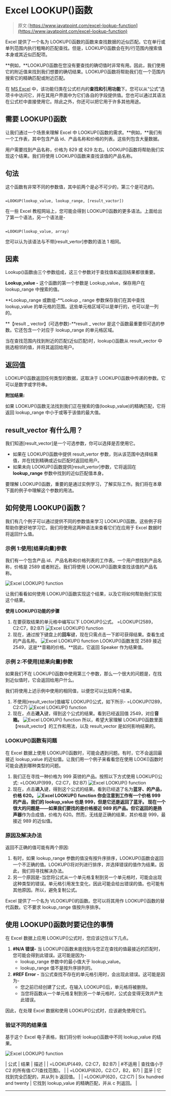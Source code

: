# Excel LOOKUP()函数

> 原文:[https://www.javatpoint.com/excel-lookup-function](https://www.javatpoint.com/excel-lookup-function)

Excel 提供了一个名为 LOOKUP()函数的函数来查找数据的近似匹配。它在单行或单列范围内执行粗略的匹配查找。但是，LOOKUP()函数会在列/行范围内搜索值本身或其近似匹配项。

**例如，**LOOKUP()函数在您没有要查找的确切值时非常有用。因此，我们使用它的附近值来找到我们想要的确切结果。LOOKUP()函数将帮助我们在一个范围内搜索它的精确匹配或附近匹配。

在 [MS Excel](https://www.javatpoint.com/excel-tutorial) 中，该功能归类在公式栏内的**查找和引用功能**下。您可以从“公式”选项卡中访问它，并在其用户界面中为它们各自的字段提供值。您也可以通过其语法在公式栏中直接使用它。除此之外，你还可以把它用于许多其他用途。

## 需要 LOOKUP()函数

让我们通过一个场景来理解 Excel 中 LOOKUP()函数的需求。**例如，**我们有一个工作表，其中包含产品 id、产品名称和价格的列表。这些列包含大量数据。

用户需要找到产品名称，价格为 829 或 829 左右。LOOKUP()函数将帮助我们实现这个结果。我们将使用 LOOKUP()函数来查找该值的产品名称。

## 句法

这个函数有非常不同的参数值，其中前两个是必不可少的，第三个是可选的。

```

=LOOKUP(lookup_value, lookup_range, [result_vactor])

```

在一些 Excel 教程网站上，您可能会得到 LOOKUP()函数的更多语法。上面给出了第一个语法，另一个语法是-

```

=LOOKUP(lookup_value, array)

```

您可以认为该语法与不带[result_vertor]参数的语法 1 相同。

## 因素

Lookup()函数由三个参数组成，这三个参数对于查找值和返回结果都很重要。

**Lookup_value -** 这个函数的第一个参数是 Lookup_value，保存用户在 lookup_range 中搜索的值。

**Lookup_range 或数组-**Lookup _ range 参数保存我们在其中查找 lookup_value 的单元格的范围。这些单元格区域可以是单行的，也可以是一列的。

**【result _ vector】(可选参数)-**result _ vector 是这个函数最重要但可选的参数。它还包含一个对应于 lookup_range 的单元格区域。

当在查找范围内找到附近的匹配(近似匹配)时，lookup()函数从 result_vector 中挑选相邻的值，并将其返回给用户。

## 返回值

LOOKUP()函数返回任何类型的数据，这取决于 LOOKUP()函数中传递的参数。它可以是数字或字符串。

**附加结果:**

如果 LOOKUP()函数无法找到我们正在搜索的值(lookup_value)的精确匹配，它将返回 lookup_range 中小于或等于该值的最大值。

## result_vector 有什么用？

我们知道[result_vector]是一个可选参数，你可以选择是否使用它。

*   如果在 LOOKUP()函数中提供 result_vertor 参数，则从该范围中选择结果值，并在找到精确或近似匹配时返回给用户。
*   如果未向 LOOKUP()函数提供[result_vertor]参数，它将返回在 **lookup_range** 参数中找到的近似匹配值本身。

要理解 LOOKUP()函数，重要的是通过实例学习，了解实际工作。我们将在本章下面的例子中理解这个参数的用法。

## 如何使用 LOOKUP()函数？

我们有几个例子可以通过提供不同的参数值来学习 LOOKUP()函数。这些例子将帮助你更好地学习它。我们将使用这两种语法来查看它们在应用于 Excel 数据时将返回什么值。

### 示例 1:使用[结果向量]参数

我们有一个包含产品 id、产品名称和价格列表的工作表。一个用户想找到产品名称，价格是 2589 或者附近。我们将使用 LOOKUP()函数来查找该值的产品名称。

![Excel LOOKUP() function](img/8f8800411dcbd7c5c45372438478d7f1.png)

让我们看看如何使用 LOOKUP()函数实现这个结果，以及它将如何帮助我们实现这个结果。

**使用 LOOKUP()功能的步骤**

1.  在要获取结果的单元格中编写以下 LOOKUP()公式。
    =LOOKUP(2589，C2:C7，B2:B7)
    ![Excel LOOKUP() function](img/f8e264bf6223be7baa460dc5ab4f436e.png)
2.  现在，通过按下键盘上的**回车**键，现在只需点击一下即可获得结果。查看生成的产品名称。
    ![Excel LOOKUP() function](img/2eb476c3646c1b2bcb695b32bed24cc2.png)
    LOOKUP()函数发现 2589 接近 2549，这是**音箱的价格。**因此，它返回 Speaker 作为结果值。

### 示例 2:不使用[结果向量]参数

如果我们不在 LOOKUP()函数中使用第三个参数，那么一个很大的问题是，在找到近似值时，它会返回给用户什么。

我们将使用上述示例中使用的相同值，以便您可以比较两个结果。

1.  不使用[result_vector]值编写 LOOKUP()公式，如下所示-
    =LOOKUP(1289，C2:C7)
    ![Excel LOOKUP() function](img/25fadd05d546f63adbaf2c7986187456.png)
2.  现在，点击**进入**键，得到这个公式的结果。看到已经返回值 2549，对应**音箱。**
    ![Excel LOOKUP() function](img/9422218ecbab0450749d59715fc3682c.png)
    所以，希望大家理解 LOOKUP()函数里面【result_vector】的工作和用法，以及 result_vector 是如何影响结果的。

### LOOKUP()函数有问题

在 Excel 数据上使用 LOOKUP()函数时，可能会遇到问题。有时，它不会返回最接近 lookup_value 的近似值。让我们用一个例子来看看您在使用 LOOK()函数时可能会遇到哪种类型的问题。

1.  我们正在寻找一种价格为 999 英镑的产品。按照以下方式使用 LOOKUP()公式:
    =LOOKUP(999，C2:C7，B2:B7)
    ![Excel LOOKUP() function](img/6fe07c8741a6675f6907c43172a60021.png)
2.  现在，点击**进入**键，得到这个公式的结果。看到已经退了名为**蓝牙、**的产品，价格 620。
    ![Excel LOOKUP() function](img/df08aaa31f30c4a5af77c87e60e95518.png)
    你会注意到工作有一个价格 999 的产品，我们的 lookup_value 也是 999，但是它还是返回了蓝牙。
    现在一个很大的问题是——如果我们要找的是价格接近 989 的产品。但它返回的是**扬声器**作为合成值，价格为 620。然而，无线是正确的结果，其价格是 999，最接近 989 的近似值。

### 原因及解决办法

返回不正确的值可能有两个原因:

1.  有时，如果 lookup_range 参数的值没有按升序排序，LOOKUP()函数会返回一个不正确的值。LOOKUP()将对列进行排序，并选择错误的值作为结果。因此，我们将寻找解决办法。
2.  另一个原因是-当您将公式从一个单元格复制到另一个单元格时，可能会出现这种类型的错误。单元格引用发生变化，因此可能会给出错误的值。也可能有其他原因。所以，避免复制公式。

Excel 提供了一个名为 VLOOKUP()的函数。您可以将其用作 LOOKUP()函数的替代函数。它不要求 lookup_range 值按升序排序。

## 使用 LOOKUP()函数时要记住的事情

在 Excel 数据上应用 LOOKUP()公式时，您应该记住以下几点。

1.  **#N/A 错误-** 当 LOOKUP()函数未能找到与您正在查找的值最接近的匹配时，您可能会得到此错误。这可能是因为-
    *   lookup_range 参数中的最小值大于 lookup_value。
    *   lookup_range 值不是按升序排列的。
2.  **#REF Error -** 当公式查找不存在的单元格引用时，会出现此错误。这可能是因为-
    *   您之前已经创建了公式，在输入 LOOKUP()后，单元格将被删除。
    *   当您将函数从一个单元格复制到另一个单元格时，公式会变得无效并产生此错误。

因此，在处理 Excel 数据和使用 LOOKUP()公式时，应该避免使用它们。

### 验证不同的结果值

基于这个 Excel 电子表格，我们将分析 lookup()函数中不同 lookup_value 的结果。

![Excel LOOKUP() function](img/bb389e24209b6ab12c0d4fd121cdad43.png)

| 公式 | 结果 | 描述 |
| =LOOKUP(449，C2:C7，B2:B7) | #不适用 | 查找值小于 C2 的所有值:C7(查找范围)。 |
| =LOOKUP(620，C2:C7，B2，B7) | 蓝牙 | 它找到完全匹配的，并从列 b 返回值。 |
| =LOOKUP(620，C2:C7) | Six hundred and twenty | 它找到 lookup_value 的精确匹配，并从 c 列返回。 |

* * *